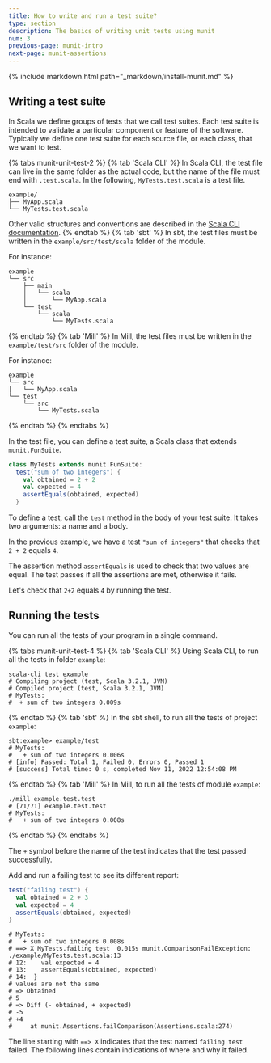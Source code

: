 ```yaml
---
title: How to write and run a test suite?
type: section
description: The basics of writing unit tests using munit
num: 3
previous-page: munit-intro
next-page: munit-assertions
---
```


{% include markdown.html path="_markdown/install-munit.md" %}

## Writing a test suite

In Scala we define groups of tests that we call test suites.
Each test suite is intended to validate a particular component or feature of the software.
Typically we define one test suite for each source file, or each class, that we want to test.

{% tabs munit-unit-test-2 %}
{% tab 'Scala CLI' %}
In Scala CLI, the test file can live in the same folder as the actual code, but the name of the file must end with `.test.scala`.
In the following, `MyTests.test.scala` is a test file.
```
example/
├── MyApp.scala
└── MyTests.test.scala
```
Other valid structures and conventions are described in the [Scala CLI documentation](https://scala-cli.virtuslab.org/docs/commands/test/#test-sources).
{% endtab %}
{% tab 'sbt' %}
In sbt, the test files must be written in the `example/src/test/scala` folder of the module.

For instance:
```
example
└── src
    ├── main
    │   └── scala
    │       └── MyApp.scala
    └── test
        └── scala
            └── MyTests.scala
```
{% endtab %}
{% tab 'Mill' %}
In Mill, the test files must be written in the `example/test/src` folder of the module.

For instance:
```
example
└── src
|   └── MyApp.scala
└── test
    └── src
        └── MyTests.scala
```
{% endtab %}
{% endtabs %}

In the test file, you can define a test suite, a Scala class that extends `munit.FunSuite`.

```scala
class MyTests extends munit.FunSuite:
  test("sum of two integers") {
    val obtained = 2 + 2
    val expected = 4
    assertEquals(obtained, expected)
  }
```

To define a test, call the `test` method in the body of your test suite.
It takes two arguments: a name and a body.

In the previous example, we have a test `"sum of integers"` that checks that `2 + 2` equals `4`.

The assertion method `assertEquals` is used to check that two values are equal.
The test passes if all the assertions are met, otherwise it fails.

Let's check that `2+2` equals `4` by running the test.

## Running the tests

You can run all the tests of your program in a single command.

{% tabs munit-unit-test-4 %}
{% tab 'Scala CLI' %}
Using Scala CLI, to run all the tests in folder `example`:
```
scala-cli test example
# Compiling project (test, Scala 3.2.1, JVM)
# Compiled project (test, Scala 3.2.1, JVM)
# MyTests:
#  + sum of two integers 0.009s
```
{% endtab %}
{% tab 'sbt' %}
In the sbt shell, to run all the tests of project `example`:
```
sbt:example> example/test
# MyTests:
#   + sum of two integers 0.006s
# [info] Passed: Total 1, Failed 0, Errors 0, Passed 1
# [success] Total time: 0 s, completed Nov 11, 2022 12:54:08 PM
```
{% endtab %}
{% tab 'Mill' %}
In Mill, to run all the tests of module `example`:
```
./mill example.test.test
# [71/71] example.test.test 
# MyTests:
#   + sum of two integers 0.008s
```
{% endtab %}
{% endtabs %}

The `+` symbol before the name of the test indicates that the test passed successfully.

Add and run a failing test to see its different report:
```scala
test("failing test") {
  val obtained = 2 + 3
  val expected = 4
  assertEquals(obtained, expected)
}
```

```
# MyTests:
#   + sum of two integers 0.008s
# ==> X MyTests.failing test  0.015s munit.ComparisonFailException: ./example/MyTests.test.scala:13
# 12:    val expected = 4
# 13:    assertEquals(obtained, expected)
# 14:  }
# values are not the same
# => Obtained
# 5
# => Diff (- obtained, + expected)
# -5
# +4
#     at munit.Assertions.failComparison(Assertions.scala:274)
```

The line starting with `==> X` indicates that the test named `failing test` failed.
The following lines contain indications of where and why it failed.
